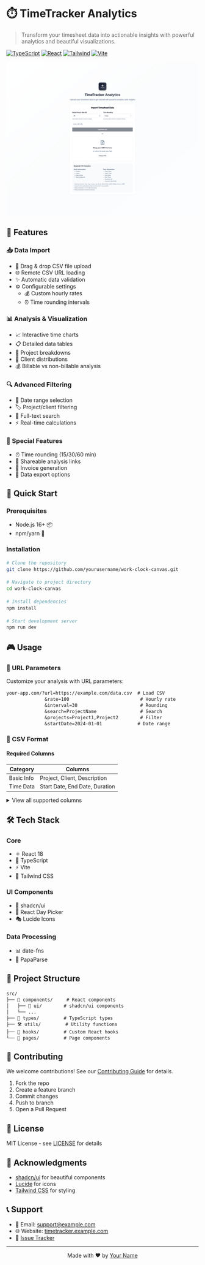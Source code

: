 # ⏱️ TimeTracker Analytics

> Transform your timesheet data into actionable insights with powerful analytics and beautiful visualizations.

[![TypeScript](https://img.shields.io/badge/TypeScript-007ACC?style=for-the-badge&logo=typescript&logoColor=white)](https://www.typescriptlang.org/)
[![React](https://img.shields.io/badge/React-20232A?style=for-the-badge&logo=react&logoColor=61DAFB)](https://reactjs.org/)
[![Tailwind](https://img.shields.io/badge/Tailwind_CSS-38B2AC?style=for-the-badge&logo=tailwind-css&logoColor=white)](https://tailwindcss.com/)
[![Vite](https://img.shields.io/badge/Vite-646CFF?style=for-the-badge&logo=vite&logoColor=white)](https://vitejs.dev/)

![Demo Screenshot](public/assets/screenshot.png)

## 🌟 Features

### 📥 Data Import

- 📁 Drag & drop CSV file upload
- 🌐 Remote CSV URL loading
- ✨ Automatic data validation
- ⚙️ Configurable settings
  - 💰 Custom hourly rates
  - ⏰ Time rounding intervals

### 📊 Analysis & Visualization

- 📈 Interactive time charts
- 📋 Detailed data tables
- 💼 Project breakdowns
- 👥 Client distributions
- 💰 Billable vs non-billable analysis

### 🔍 Advanced Filtering

- 📅 Date range selection
- 🏷️ Project/client filtering
- 🔎 Full-text search
- ⚡ Real-time calculations

### 💫 Special Features

- ⏰ Time rounding (15/30/60 min)
- 📎 Shareable analysis links
- 📄 Invoice generation
- 💾 Data export options

## 🚀 Quick Start

### Prerequisites

- Node.js 16+ 📦
- npm/yarn 🔧

### Installation

```bash
# Clone the repository
git clone https://github.com/yourusername/work-clock-canvas.git

# Navigate to project directory
cd work-clock-canvas

# Install dependencies
npm install

# Start development server
npm run dev
```

## 🎮 Usage

### 🔗 URL Parameters

Customize your analysis with URL parameters:

```
your-app.com/?url=https://example.com/data.csv  # Load CSV
              &rate=100                          # Hourly rate
              &interval=30                       # Rounding
              &search=ProjectName                # Search
              &projects=Project1,Project2        # Filter
              &startDate=2024-01-01             # Date range
```

### 📝 CSV Format

#### Required Columns

| Category   | Columns                        |
| ---------- | ------------------------------ |
| Basic Info | Project, Client, Description   |
| Time Data  | Start Date, End Date, Duration |

<details>
<summary>View all supported columns</summary>

```plaintext
Required:
- Project
- Client
- Description
- Start Date (YYYY-MM-DD)
- Start Time (HH:mm:ss)
- End Date
- End Time
- Duration (h)
- Duration (decimal)

Optional:
- Task
- Tags
- Group
- User
- Email
- Billable Rate (USD)
- Billable Amount (USD)
```

</details>

## 🛠️ Tech Stack

### Core

- ⚛️ React 18
- 📘 TypeScript
- ⚡ Vite
- 🎨 Tailwind CSS

### UI Components

- 🎯 shadcn/ui
- 📅 React Day Picker
- 🎭 Lucide Icons

### Data Processing

- 📊 date-fns
- 📑 PapaParse

## 📂 Project Structure

```
src/
├── 📱 components/     # React components
│   ├── 🎨 ui/        # shadcn/ui components
│   └── ...
├── 📝 types/         # TypeScript types
├── 🛠️ utils/         # Utility functions
├── 🎣 hooks/         # Custom React hooks
└── 📄 pages/         # Page components
```

## 🤝 Contributing

We welcome contributions! See our [Contributing Guide](CONTRIBUTING.md) for details.

1. Fork the repo
2. Create a feature branch
3. Commit changes
4. Push to branch
5. Open a Pull Request

## 📝 License

MIT License - see [LICENSE](LICENSE) for details

## 🙏 Acknowledgments

- [shadcn/ui](https://ui.shadcn.com/) for beautiful components
- [Lucide](https://lucide.dev/) for icons
- [Tailwind CSS](https://tailwindcss.com/) for styling

## 📞 Support

- 📧 Email: support@example.com
- 🌐 Website: [timetracker.example.com](https://timetracker.example.com)
- 🐛 [Issue Tracker](https://github.com/yourusername/work-clock-canvas/issues)

---

<p align="center">
  Made with ❤️ by <a href="https://github.com/yourusername">Your Name</a>
</p>
